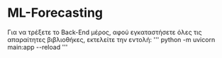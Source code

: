 # ML-Forecasting
Για να τρέξετε το Back-End μέρος, αφού εγκαταστήσετε όλες τις απαραίτητες βιβλιοθήκες, εκτελείτε την εντολή:
'''
python -m uvicorn main:app --reload
'''
